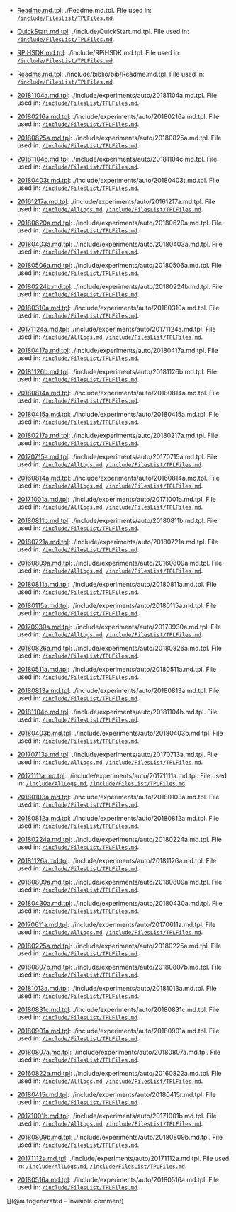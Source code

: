 * [Readme.md.tpl](/Readme.md.tpl): ./Readme.md.tpl. File used in: [`/include/FilesList/TPLFiles.md`](/include/FilesList/TPLFiles.md).

* [QuickStart.md.tpl](/include/QuickStart.md.tpl): ./include/QuickStart.md.tpl. File used in: [`/include/FilesList/TPLFiles.md`](/include/FilesList/TPLFiles.md).

* [RPiHSDK.md.tpl](/include/RPiHSDK.md.tpl): ./include/RPiHSDK.md.tpl. File used in: [`/include/FilesList/TPLFiles.md`](/include/FilesList/TPLFiles.md).

* [Readme.md.tpl](/include/biblio/bib/Readme.md.tpl): ./include/biblio/bib/Readme.md.tpl. File used in: [`/include/FilesList/TPLFiles.md`](/include/FilesList/TPLFiles.md).

* [20181104a.md.tpl](/include/experiments/auto/20181104a.md.tpl): ./include/experiments/auto/20181104a.md.tpl. File used in: [`/include/FilesList/TPLFiles.md`](/include/FilesList/TPLFiles.md).

* [20180216a.md.tpl](/include/experiments/auto/20180216a.md.tpl): ./include/experiments/auto/20180216a.md.tpl. File used in: [`/include/FilesList/TPLFiles.md`](/include/FilesList/TPLFiles.md).

* [20180825a.md.tpl](/include/experiments/auto/20180825a.md.tpl): ./include/experiments/auto/20180825a.md.tpl. File used in: [`/include/FilesList/TPLFiles.md`](/include/FilesList/TPLFiles.md).

* [20181104c.md.tpl](/include/experiments/auto/20181104c.md.tpl): ./include/experiments/auto/20181104c.md.tpl. File used in: [`/include/FilesList/TPLFiles.md`](/include/FilesList/TPLFiles.md).

* [20180403t.md.tpl](/include/experiments/auto/20180403t.md.tpl): ./include/experiments/auto/20180403t.md.tpl. File used in: [`/include/FilesList/TPLFiles.md`](/include/FilesList/TPLFiles.md).

* [20161217a.md.tpl](/include/experiments/auto/20161217a.md.tpl): ./include/experiments/auto/20161217a.md.tpl. File used in: [`/include/AllLogs.md`](/include/AllLogs.md), [`/include/FilesList/TPLFiles.md`](/include/FilesList/TPLFiles.md).

* [20180620a.md.tpl](/include/experiments/auto/20180620a.md.tpl): ./include/experiments/auto/20180620a.md.tpl. File used in: [`/include/FilesList/TPLFiles.md`](/include/FilesList/TPLFiles.md).

* [20180403a.md.tpl](/include/experiments/auto/20180403a.md.tpl): ./include/experiments/auto/20180403a.md.tpl. File used in: [`/include/FilesList/TPLFiles.md`](/include/FilesList/TPLFiles.md).

* [20180506a.md.tpl](/include/experiments/auto/20180506a.md.tpl): ./include/experiments/auto/20180506a.md.tpl. File used in: [`/include/FilesList/TPLFiles.md`](/include/FilesList/TPLFiles.md).

* [20180224b.md.tpl](/include/experiments/auto/20180224b.md.tpl): ./include/experiments/auto/20180224b.md.tpl. File used in: [`/include/FilesList/TPLFiles.md`](/include/FilesList/TPLFiles.md).

* [20180310a.md.tpl](/include/experiments/auto/20180310a.md.tpl): ./include/experiments/auto/20180310a.md.tpl. File used in: [`/include/FilesList/TPLFiles.md`](/include/FilesList/TPLFiles.md).

* [20171124a.md.tpl](/include/experiments/auto/20171124a.md.tpl): ./include/experiments/auto/20171124a.md.tpl. File used in: [`/include/AllLogs.md`](/include/AllLogs.md), [`/include/FilesList/TPLFiles.md`](/include/FilesList/TPLFiles.md).

* [20180417a.md.tpl](/include/experiments/auto/20180417a.md.tpl): ./include/experiments/auto/20180417a.md.tpl. File used in: [`/include/FilesList/TPLFiles.md`](/include/FilesList/TPLFiles.md).

* [20181126b.md.tpl](/include/experiments/auto/20181126b.md.tpl): ./include/experiments/auto/20181126b.md.tpl. File used in: [`/include/FilesList/TPLFiles.md`](/include/FilesList/TPLFiles.md).

* [20180814a.md.tpl](/include/experiments/auto/20180814a.md.tpl): ./include/experiments/auto/20180814a.md.tpl. File used in: [`/include/FilesList/TPLFiles.md`](/include/FilesList/TPLFiles.md).

* [20180415a.md.tpl](/include/experiments/auto/20180415a.md.tpl): ./include/experiments/auto/20180415a.md.tpl. File used in: [`/include/FilesList/TPLFiles.md`](/include/FilesList/TPLFiles.md).

* [20180217a.md.tpl](/include/experiments/auto/20180217a.md.tpl): ./include/experiments/auto/20180217a.md.tpl. File used in: [`/include/FilesList/TPLFiles.md`](/include/FilesList/TPLFiles.md).

* [20170715a.md.tpl](/include/experiments/auto/20170715a.md.tpl): ./include/experiments/auto/20170715a.md.tpl. File used in: [`/include/AllLogs.md`](/include/AllLogs.md), [`/include/FilesList/TPLFiles.md`](/include/FilesList/TPLFiles.md).

* [20160814a.md.tpl](/include/experiments/auto/20160814a.md.tpl): ./include/experiments/auto/20160814a.md.tpl. File used in: [`/include/AllLogs.md`](/include/AllLogs.md), [`/include/FilesList/TPLFiles.md`](/include/FilesList/TPLFiles.md).

* [20171001a.md.tpl](/include/experiments/auto/20171001a.md.tpl): ./include/experiments/auto/20171001a.md.tpl. File used in: [`/include/AllLogs.md`](/include/AllLogs.md), [`/include/FilesList/TPLFiles.md`](/include/FilesList/TPLFiles.md).

* [20180811b.md.tpl](/include/experiments/auto/20180811b.md.tpl): ./include/experiments/auto/20180811b.md.tpl. File used in: [`/include/FilesList/TPLFiles.md`](/include/FilesList/TPLFiles.md).

* [20180721a.md.tpl](/include/experiments/auto/20180721a.md.tpl): ./include/experiments/auto/20180721a.md.tpl. File used in: [`/include/FilesList/TPLFiles.md`](/include/FilesList/TPLFiles.md).

* [20160809a.md.tpl](/include/experiments/auto/20160809a.md.tpl): ./include/experiments/auto/20160809a.md.tpl. File used in: [`/include/AllLogs.md`](/include/AllLogs.md), [`/include/FilesList/TPLFiles.md`](/include/FilesList/TPLFiles.md).

* [20180811a.md.tpl](/include/experiments/auto/20180811a.md.tpl): ./include/experiments/auto/20180811a.md.tpl. File used in: [`/include/FilesList/TPLFiles.md`](/include/FilesList/TPLFiles.md).

* [20180115a.md.tpl](/include/experiments/auto/20180115a.md.tpl): ./include/experiments/auto/20180115a.md.tpl. File used in: [`/include/FilesList/TPLFiles.md`](/include/FilesList/TPLFiles.md).

* [20170930a.md.tpl](/include/experiments/auto/20170930a.md.tpl): ./include/experiments/auto/20170930a.md.tpl. File used in: [`/include/AllLogs.md`](/include/AllLogs.md), [`/include/FilesList/TPLFiles.md`](/include/FilesList/TPLFiles.md).

* [20180826a.md.tpl](/include/experiments/auto/20180826a.md.tpl): ./include/experiments/auto/20180826a.md.tpl. File used in: [`/include/FilesList/TPLFiles.md`](/include/FilesList/TPLFiles.md).

* [20180511a.md.tpl](/include/experiments/auto/20180511a.md.tpl): ./include/experiments/auto/20180511a.md.tpl. File used in: [`/include/FilesList/TPLFiles.md`](/include/FilesList/TPLFiles.md).

* [20180813a.md.tpl](/include/experiments/auto/20180813a.md.tpl): ./include/experiments/auto/20180813a.md.tpl. File used in: [`/include/FilesList/TPLFiles.md`](/include/FilesList/TPLFiles.md).

* [20181104b.md.tpl](/include/experiments/auto/20181104b.md.tpl): ./include/experiments/auto/20181104b.md.tpl. File used in: [`/include/FilesList/TPLFiles.md`](/include/FilesList/TPLFiles.md).

* [20180403b.md.tpl](/include/experiments/auto/20180403b.md.tpl): ./include/experiments/auto/20180403b.md.tpl. File used in: [`/include/FilesList/TPLFiles.md`](/include/FilesList/TPLFiles.md).

* [20170713a.md.tpl](/include/experiments/auto/20170713a.md.tpl): ./include/experiments/auto/20170713a.md.tpl. File used in: [`/include/AllLogs.md`](/include/AllLogs.md), [`/include/FilesList/TPLFiles.md`](/include/FilesList/TPLFiles.md).

* [20171111a.md.tpl](/include/experiments/auto/20171111a.md.tpl): ./include/experiments/auto/20171111a.md.tpl. File used in: [`/include/AllLogs.md`](/include/AllLogs.md), [`/include/FilesList/TPLFiles.md`](/include/FilesList/TPLFiles.md).

* [20180103a.md.tpl](/include/experiments/auto/20180103a.md.tpl): ./include/experiments/auto/20180103a.md.tpl. File used in: [`/include/FilesList/TPLFiles.md`](/include/FilesList/TPLFiles.md).

* [20180812a.md.tpl](/include/experiments/auto/20180812a.md.tpl): ./include/experiments/auto/20180812a.md.tpl. File used in: [`/include/FilesList/TPLFiles.md`](/include/FilesList/TPLFiles.md).

* [20180224a.md.tpl](/include/experiments/auto/20180224a.md.tpl): ./include/experiments/auto/20180224a.md.tpl. File used in: [`/include/FilesList/TPLFiles.md`](/include/FilesList/TPLFiles.md).

* [20181126a.md.tpl](/include/experiments/auto/20181126a.md.tpl): ./include/experiments/auto/20181126a.md.tpl. File used in: [`/include/FilesList/TPLFiles.md`](/include/FilesList/TPLFiles.md).

* [20180809a.md.tpl](/include/experiments/auto/20180809a.md.tpl): ./include/experiments/auto/20180809a.md.tpl. File used in: [`/include/FilesList/TPLFiles.md`](/include/FilesList/TPLFiles.md).

* [20180430a.md.tpl](/include/experiments/auto/20180430a.md.tpl): ./include/experiments/auto/20180430a.md.tpl. File used in: [`/include/FilesList/TPLFiles.md`](/include/FilesList/TPLFiles.md).

* [20170611a.md.tpl](/include/experiments/auto/20170611a.md.tpl): ./include/experiments/auto/20170611a.md.tpl. File used in: [`/include/AllLogs.md`](/include/AllLogs.md), [`/include/FilesList/TPLFiles.md`](/include/FilesList/TPLFiles.md).

* [20180225a.md.tpl](/include/experiments/auto/20180225a.md.tpl): ./include/experiments/auto/20180225a.md.tpl. File used in: [`/include/FilesList/TPLFiles.md`](/include/FilesList/TPLFiles.md).

* [20180807b.md.tpl](/include/experiments/auto/20180807b.md.tpl): ./include/experiments/auto/20180807b.md.tpl. File used in: [`/include/FilesList/TPLFiles.md`](/include/FilesList/TPLFiles.md).

* [20181013a.md.tpl](/include/experiments/auto/20181013a.md.tpl): ./include/experiments/auto/20181013a.md.tpl. File used in: [`/include/FilesList/TPLFiles.md`](/include/FilesList/TPLFiles.md).

* [20180831c.md.tpl](/include/experiments/auto/20180831c.md.tpl): ./include/experiments/auto/20180831c.md.tpl. File used in: [`/include/FilesList/TPLFiles.md`](/include/FilesList/TPLFiles.md).

* [20180901a.md.tpl](/include/experiments/auto/20180901a.md.tpl): ./include/experiments/auto/20180901a.md.tpl. File used in: [`/include/FilesList/TPLFiles.md`](/include/FilesList/TPLFiles.md).

* [20180807a.md.tpl](/include/experiments/auto/20180807a.md.tpl): ./include/experiments/auto/20180807a.md.tpl. File used in: [`/include/FilesList/TPLFiles.md`](/include/FilesList/TPLFiles.md).

* [20160822a.md.tpl](/include/experiments/auto/20160822a.md.tpl): ./include/experiments/auto/20160822a.md.tpl. File used in: [`/include/AllLogs.md`](/include/AllLogs.md), [`/include/FilesList/TPLFiles.md`](/include/FilesList/TPLFiles.md).

* [20180415r.md.tpl](/include/experiments/auto/20180415r.md.tpl): ./include/experiments/auto/20180415r.md.tpl. File used in: [`/include/FilesList/TPLFiles.md`](/include/FilesList/TPLFiles.md).

* [20171001b.md.tpl](/include/experiments/auto/20171001b.md.tpl): ./include/experiments/auto/20171001b.md.tpl. File used in: [`/include/AllLogs.md`](/include/AllLogs.md), [`/include/FilesList/TPLFiles.md`](/include/FilesList/TPLFiles.md).

* [20180809b.md.tpl](/include/experiments/auto/20180809b.md.tpl): ./include/experiments/auto/20180809b.md.tpl. File used in: [`/include/FilesList/TPLFiles.md`](/include/FilesList/TPLFiles.md).

* [20171112a.md.tpl](/include/experiments/auto/20171112a.md.tpl): ./include/experiments/auto/20171112a.md.tpl. File used in: [`/include/AllLogs.md`](/include/AllLogs.md), [`/include/FilesList/TPLFiles.md`](/include/FilesList/TPLFiles.md).

* [20180516a.md.tpl](/include/experiments/auto/20180516a.md.tpl): ./include/experiments/auto/20180516a.md.tpl. File used in: [`/include/FilesList/TPLFiles.md`](/include/FilesList/TPLFiles.md).



[](@autogenerated - invisible comment)